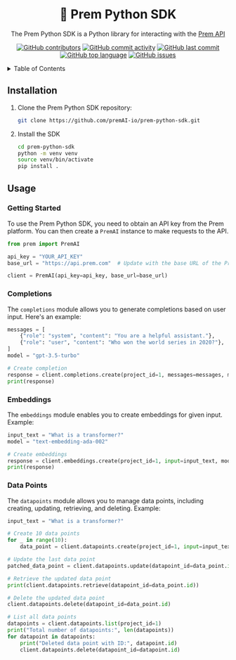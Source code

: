 <div align="center">
  <h1 align="center">🚀 Prem Python SDK</h1>
  <p align="center">The Prem Python SDK is a Python library for interacting with the <a href="https://github.com/premAI-io/prem-saas">Prem  API</a></p>

[![GitHub contributors](https://img.shields.io/github/contributors/premAI-io/prem-python-sdk.svg)](https://github.com/premAI-io/prem-python-sdk/graphs/contributors)
[![GitHub commit activity](https://img.shields.io/github/commit-activity/m/prem-python-sdk-io/prem-python-sdk.svg)](https://github.com/premAI-io/prem-python-sdk/commits/master)
[![GitHub last commit](https://img.shields.io/github/last-commit/premAI-io/prem-python-sdk.svg)](https://github.com/premAI-io/prem-python-sdk/commits/master)
[![GitHub top language](https://img.shields.io/github/languages/top/premAI-io/prem-python-sdk.svg)](https://github.com/premAI-io/prem-python-sdk)
[![GitHub issues](https://img.shields.io/github/issues/premAI-io/prem-python-sdk.svg)](https://github.com/premAI-io/prem-python-sdk/issues)
</div>


<details>
    <summary>Table of Contents</summary>
    <ol>
        <li><a href="#installation">Installation</a></li>
        <li><a href="#usage">Usage</a></li>
        <ol>
            <li><a href="#getting-started">Getting Started</a></li>
            <li><a href="#completions">Completions</a></li>
            <li><a href="#embeddings">Embeddings</a></li>
            <li><a href="#data-points">DataPoints</a></li>
        </ol>
    </ol>
</details>

## Installation

1. Clone the Prem Python SDK repository:

   ```bash
   git clone https://github.com/premAI-io/prem-python-sdk.git
   ``````

2. Install the SDK
    ```bash
    cd prem-python-sdk
    python -m venv venv
    source venv/bin/activate
    pip install .
    ```
## Usage
### Getting Started
To use the Prem Python SDK, you need to obtain an API key from the Prem platform. You can then create a `PremAI` instance to make requests to the API.

```python
from prem import PremAI

api_key = "YOUR_API_KEY"
base_url = "https://api.prem.com"  # Update with the base URL of the Prem API

client = PremAI(api_key=api_key, base_url=base_url)
```

### Completions
The `completions` module allows you to generate completions based on user input. Here's an example:

```python
messages = [
    {"role": "system", "content": "You are a helpful assistant."},
    {"role": "user", "content": "Who won the world series in 2020?"},
]
model = "gpt-3.5-turbo"

# Create completion
response = client.completions.create(project_id=1, messages=messages, model=model, stream=False)
print(response)
```

### Embeddings
The `embeddings` module enables you to create embeddings for given input. Example:

```python
input_text = "What is a transformer?"
model = "text-embedding-ada-002"

# Create embeddings
response = client.embeddings.create(project_id=1, input=input_text, model=model)
print(response)
```

### Data Points
The `datapoints` module allows you to manage data points, including creating, updating, retrieving, and deleting. Example:
```python
input_text = "What is a transformer?"

# Create 10 data points
for _ in range(10):
    data_point = client.datapoints.create(project_id=1, input=input_text, positive=True)

# Update the last data point
patched_data_point = client.datapoints.update(datapoint_id=data_point.id, data={"positive": False})

# Retrieve the updated data point
print(client.datapoints.retrieve(datapoint_id=data_point.id))

# Delete the updated data point
client.datapoints.delete(datapoint_id=data_point.id)

# List all data points
datapoints = client.datapoints.list(project_id=1)
print("Total number of datapoints:", len(datapoints))
for datapoint in datapoints:
    print("Deleted data point with ID:", datapoint.id)
    client.datapoints.delete(datapoint_id=datapoint.id)
```
